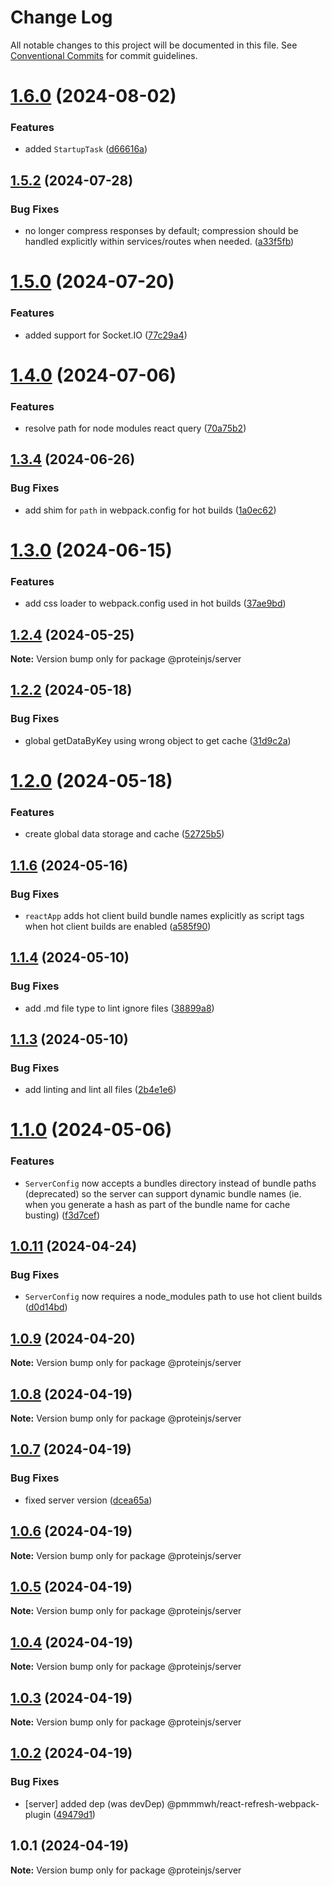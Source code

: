 # Change Log

All notable changes to this project will be documented in this file.
See [Conventional Commits](https://conventionalcommits.org) for commit guidelines.

# [1.6.0](https://github.com/proteinjs/server/compare/@proteinjs/server@1.5.3...@proteinjs/server@1.6.0) (2024-08-02)


### Features

* added `StartupTask` ([d66616a](https://github.com/proteinjs/server/commit/d66616a2696c001c8ebef6828d319af6aeba245c))





## [1.5.2](https://github.com/proteinjs/server/compare/@proteinjs/server@1.5.1...@proteinjs/server@1.5.2) (2024-07-28)


### Bug Fixes

* no longer compress responses by default; compression should be handled explicitly within services/routes when needed. ([a33f5fb](https://github.com/proteinjs/server/commit/a33f5fb537943424f71072cf5f93d1edaa2c610c))





# [1.5.0](https://github.com/proteinjs/server/compare/@proteinjs/server@1.4.5...@proteinjs/server@1.5.0) (2024-07-20)


### Features

* added support for Socket.IO ([77c29a4](https://github.com/proteinjs/server/commit/77c29a4ddfd190f50ee38a0f80e118700eb417e0))





# [1.4.0](https://github.com/proteinjs/server/compare/@proteinjs/server@1.3.7...@proteinjs/server@1.4.0) (2024-07-06)


### Features

* resolve path for node modules react query ([70a75b2](https://github.com/proteinjs/server/commit/70a75b22130c5a81b120856006435461690748de))





## [1.3.4](https://github.com/proteinjs/server/compare/@proteinjs/server@1.3.3...@proteinjs/server@1.3.4) (2024-06-26)


### Bug Fixes

* add shim for `path` in webpack.config for hot builds ([1a0ec62](https://github.com/proteinjs/server/commit/1a0ec62c2bfb235979f251da851ca24908c916bd))





# [1.3.0](https://github.com/proteinjs/server/compare/@proteinjs/server@1.2.6...@proteinjs/server@1.3.0) (2024-06-15)


### Features

* add css loader to webpack.config used in hot builds ([37ae9bd](https://github.com/proteinjs/server/commit/37ae9bdc99602b59aed8544cf7f3eb68cd3d29cd))





## [1.2.4](https://github.com/proteinjs/server/compare/@proteinjs/server@1.2.3...@proteinjs/server@1.2.4) (2024-05-25)

**Note:** Version bump only for package @proteinjs/server





## [1.2.2](https://github.com/proteinjs/server/compare/@proteinjs/server@1.2.1...@proteinjs/server@1.2.2) (2024-05-18)


### Bug Fixes

* global getDataByKey using wrong object to get cache ([31d9c2a](https://github.com/proteinjs/server/commit/31d9c2ae4ffa6d4b12559a091e52c68482d3d4c6))





# [1.2.0](https://github.com/proteinjs/server/compare/@proteinjs/server@1.1.8...@proteinjs/server@1.2.0) (2024-05-18)


### Features

* create global data storage and cache ([52725b5](https://github.com/proteinjs/server/commit/52725b52820ae51022ef5a8132e44104e63193a9))





## [1.1.6](https://github.com/proteinjs/server/compare/@proteinjs/server@1.1.5...@proteinjs/server@1.1.6) (2024-05-16)


### Bug Fixes

* `reactApp` adds hot client build bundle names explicitly as script tags when hot client builds are enabled ([a585f90](https://github.com/proteinjs/server/commit/a585f9040587dae550c76c24827dfefc4af55127))





## [1.1.4](https://github.com/proteinjs/server/compare/@proteinjs/server@1.1.3...@proteinjs/server@1.1.4) (2024-05-10)


### Bug Fixes

* add .md file type to lint ignore files ([38899a8](https://github.com/proteinjs/server/commit/38899a83c80b3d6dc61049dc48916168985acf87))





## [1.1.3](https://github.com/proteinjs/server/compare/@proteinjs/server@1.1.2...@proteinjs/server@1.1.3) (2024-05-10)


### Bug Fixes

* add linting and lint all files ([2b4e1e6](https://github.com/proteinjs/server/commit/2b4e1e6332e16328c3a3d3c846def74f819bbf39))





# [1.1.0](https://github.com/proteinjs/server/compare/@proteinjs/server@1.0.17...@proteinjs/server@1.1.0) (2024-05-06)

### Features

- `ServerConfig` now accepts a bundles directory instead of bundle paths (deprecated) so the server can support dynamic bundle names (ie. when you generate a hash as part of the bundle name for cache busting) ([f3d7cef](https://github.com/proteinjs/server/commit/f3d7cefd58cb0b220470e886e161fbc028ca2df9))

## [1.0.11](https://github.com/proteinjs/server/compare/@proteinjs/server@1.0.10...@proteinjs/server@1.0.11) (2024-04-24)

### Bug Fixes

- `ServerConfig` now requires a node_modules path to use hot client builds ([d0d14bd](https://github.com/proteinjs/server/commit/d0d14bda27e391ddb6493c714f5cf5220c1976fc))

## [1.0.9](https://github.com/proteinjs/server/compare/@proteinjs/server@1.0.8...@proteinjs/server@1.0.9) (2024-04-20)

**Note:** Version bump only for package @proteinjs/server

## [1.0.8](https://github.com/proteinjs/server/compare/@proteinjs/server@1.0.7...@proteinjs/server@1.0.8) (2024-04-19)

**Note:** Version bump only for package @proteinjs/server

## [1.0.7](https://github.com/brentbahry/server/compare/@proteinjs/server@1.0.6...@proteinjs/server@1.0.7) (2024-04-19)

### Bug Fixes

- fixed server version ([dcea65a](https://github.com/brentbahry/server/commit/dcea65a231c894ff7872f48b9b6d36b44d28b72e))

## [1.0.6](https://github.com/brentbahry/server/compare/@proteinjs/server@1.0.5...@proteinjs/server@1.0.6) (2024-04-19)

**Note:** Version bump only for package @proteinjs/server

## [1.0.5](https://github.com/brentbahry/server/compare/@proteinjs/server@1.0.4...@proteinjs/server@1.0.5) (2024-04-19)

**Note:** Version bump only for package @proteinjs/server

## [1.0.4](https://github.com/brentbahry/server/compare/@proteinjs/server@1.0.3...@proteinjs/server@1.0.4) (2024-04-19)

**Note:** Version bump only for package @proteinjs/server

## [1.0.3](https://github.com/brentbahry/server/compare/@proteinjs/server@1.0.2...@proteinjs/server@1.0.3) (2024-04-19)

**Note:** Version bump only for package @proteinjs/server

## [1.0.2](https://github.com/brentbahry/server/compare/@proteinjs/server@1.0.1...@proteinjs/server@1.0.2) (2024-04-19)

### Bug Fixes

- [server] added dep (was devDep) @pmmmwh/react-refresh-webpack-plugin ([49479d1](https://github.com/brentbahry/server/commit/49479d1b23e0d767bb0d00731002a2bf77ede892))

## 1.0.1 (2024-04-19)

**Note:** Version bump only for package @proteinjs/server

